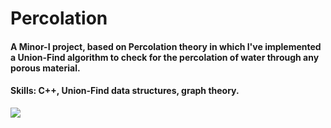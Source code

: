 # Percolation

#### A Minor-I project, based on Percolation theory in which I've implemented a Union-Find algorithm to check for the percolation of water through any porous material.

#### Skills: C++, Union-Find data structures, graph theory.

![](https://github.com/OjasviChauhan/Percolation/blob/main/Utility/PercolationGIF.gif)
